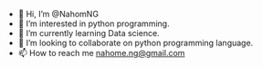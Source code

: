- 👋 Hi, I’m @NahomNG
- 👀 I’m interested in python programming.
- 🌱 I’m currently learning Data science.
- 💞️ I’m looking to collaborate on python programming language.
- 📫 How to reach me nahome.ng@gmail.com

<!---
NahomNG/NahomNG is a ✨ special ✨ repository because its `README.md` (this file) appears on your GitHub profile.
You can click the Preview link to take a look at your changes.
--->
